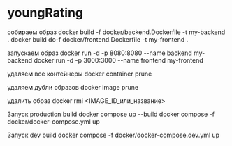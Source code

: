 # youngRating

собираем образ
docker build -f docker/backend.Dockerfile -t my-backend .
docker build do-f docker/frontend.Dockerfile -t my-frontend .

запускаем образ
docker run -d -p 8080:8080 --name backend my-backend
docker run -d -p 3000:3000 --name frontend my-frontend

удаляем все контейнеры
docker container prune

удаляем дубли образов
docker image prune

удалить образ
docker rmi <IMAGE_ID_или_название>

Запуск production build
docker compose up --build
docker compose -f docker/docker-compose.yml up

Запуск dev build
docker compose -f docker/docker-compose.dev.yml up
